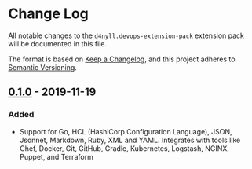 # Change Log

All notable changes to the `d4nyll.devops-extension-pack` extension pack will be documented in this file.

The format is based on [Keep a Changelog](https://keepachangelog.com/en/1.0.0/), and this project adheres to [Semantic Versioning](https://semver.org/spec/v2.0.0.html).

## [0.1.0] - 2019-11-19

### Added

- Support for Go, HCL (HashiCorp Configuration Language), JSON, Jsonnet, Markdown, Ruby, XML and YAML. Integrates with tools like Chef, Docker, Git, GitHub, Gradle, Kubernetes, Logstash, NGINX, Puppet, and Terraform

[0.1.0]: https://github.com/d4nyll/devops-extension-pack/releases/tag/v0.1.0

